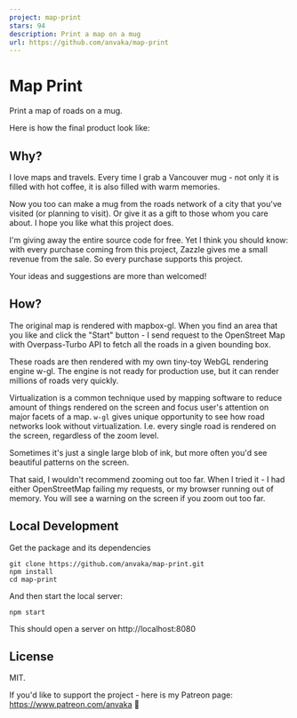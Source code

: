 ```yaml
---
project: map-print
stars: 94
description: Print a map on a mug
url: https://github.com/anvaka/map-print
---
```


Map Print
=========

Print a map of roads on a mug.

Here is how the final product look like:

Why?
----

I love maps and travels. Every time I grab a Vancouver mug - not only it is filled with hot coffee, it is also filled with warm memories.

Now you too can make a mug from the roads network of a city that you've visited (or planning to visit). Or give it as a gift to those whom you care about. I hope you like what this project does.

I'm giving away the entire source code for free. Yet I think you should know: with every purchase coming from this project, Zazzle gives me a small revenue from the sale. So every purchase supports this project.

Your ideas and suggestions are more than welcomed!

How?
----

The original map is rendered with mapbox-gl. When you find an area that you like and click the "Start" button - I send request to the OpenStreet Map with Overpass-Turbo API to fetch all the roads in a given bounding box.

These roads are then rendered with my own tiny-toy WebGL rendering engine w-gl. The engine is not ready for production use, but it can render millions of roads very quickly.

Virtualization is a common technique used by mapping software to reduce amount of things rendered on the screen and focus user's attention on major facets of a map. `w-gl` gives unique opportunity to see how road networks look without virtualization. I.e. every single road is rendered on the screen, regardless of the zoom level.

Sometimes it's just a single large blob of ink, but more often you'd see beautiful patterns on the screen.

That said, I wouldn't recommend zooming out too far. When I tried it - I had either OpenStreetMap failing my requests, or my browser running out of memory. You will see a warning on the screen if you zoom out too far.

Local Development
-----------------

Get the package and its dependencies

```
git clone https://github.com/anvaka/map-print.git
npm install
cd map-print
```

And then start the local server:

```
npm start
```

This should open a server on http://localhost:8080

License
-------

MIT.

If you'd like to support the project - here is my Patreon page: https://www.patreon.com/anvaka 🧙
